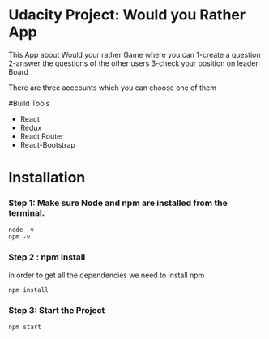 # Udacity Project: Would you Rather App

This App about Would your rather Game where you can
1-create a question
2-answer the questions of the other users
3-check your position on leader Board

There are three acccounts which you can choose one of them

#Build Tools

- React
- Redux
- React Router
- React-Bootstrap

# Installation

### Step 1: Make sure Node and npm are installed from the terminal.

```
node -v
npm -v
```

### Step 2 : npm install

in order to get all the dependencies we need to install npm

```
npm install
```

### Step 3: Start the Project

```
npm start
```
